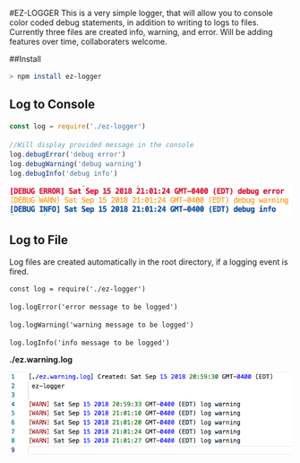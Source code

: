 #EZ-LOGGER
This is a very simple logger, that will allow you to console color coded debug statements, in addition to writing to logs to files. Currently three files are created info, warning, and error. Will be adding features over time, collaboraters welcome. 

##Install
```bash
> npm install ez-logger
```

## Log to Console
```javascript
const log = require('./ez-logger')

//Will display provided message in the console
log.debugError('debug error')
log.debugWarning('debug warning')
log.debugInfo('debug info')
```
![alt text](./console.png)
## Log to File
Log files are created automatically in the root directory, if a logging event is fired.
```
const log = require('./ez-logger')

log.logError('error message to be logged')

log.logWarning('warning message to be logged')

log.logInfo('info message to be logged')
```
 **./ez.warning.log**

![alt text](./log.png)




